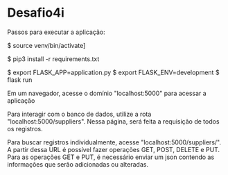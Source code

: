 # Desafio4i

Passos para executar a aplicação:

$ source venv/bin/activate]

$ pip3 install -r requirements.txt

$ export FLASK_APP=application.py
$ export FLASK_ENV=development
$ flask run


Em um navegador, acesse o domínio "localhost:5000" para acessar a aplicação

Para interagir com o banco de dados, utilize a rota "localhost:5000/suppliers". Nessa página, será feita a requisição de todos os registros.

Para buscar registros individualmente, acesse "localhost:5000/suppliers/<id>". A partir dessa URL é possível fazer operações GET, POST, DELETE e PUT.
    Para as operações GET e PUT, é necessário enviar um json contendo as informações que serão adicionadas ou alteradas.